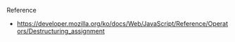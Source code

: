 
Reference
- <https://developer.mozilla.org/ko/docs/Web/JavaScript/Reference/Operators/Destructuring_assignment>